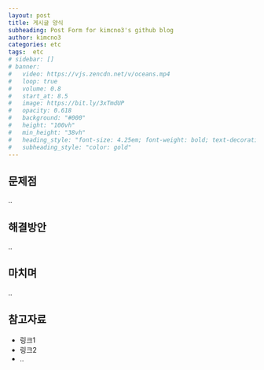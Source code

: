 ```yaml
---
layout: post
title: 게시글 양식
subheading: Post Form for kimcno3's github blog
author: kimcno3
categories: etc
tags:  etc
# sidebar: []
# banner:
#   video: https://vjs.zencdn.net/v/oceans.mp4
#   loop: true
#   volume: 0.8
#   start_at: 8.5
#   image: https://bit.ly/3xTmdUP
#   opacity: 0.618
#   background: "#000"
#   height: "100vh"
#   min_height: "38vh"
#   heading_style: "font-size: 4.25em; font-weight: bold; text-decoration: underline"
#   subheading_style: "color: gold"
---
```


## 문제점
..

## 해결방안
..

## 마치며
..

## 참고자료
- 링크1
- 링크2
- ..